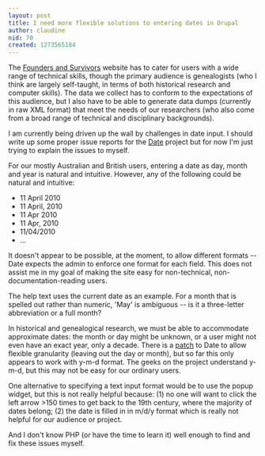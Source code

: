 ```yaml
---
layout: post
title: I need more flexible solutions to entering dates in Drupal
author: claudine
nid: 70
created: 1273565184
---
```

The [Founders and Survivors](http://www.foundersandsurvivors.org/) website has to cater for users with a wide range of technical skills, though the primary audience is genealogists (who I think are largely self-taught, in terms of both historical research and computer skills). The data we collect has to conform to the expectations of this audience, but I also have to be able to generate data dumps (currently in raw XML format) that meet the needs of our researchers (who also come from a broad range of technical and disciplinary backgrounds).

I am currently being driven up the wall by challenges in date input. I should write up some proper issue reports for the [Date](http://dgo.to/date) project but for now I'm just trying to explain the issues to myself.

For our mostly Australian and British users, entering a date as day, month and year is natural and intuitive. However, any of the following could be natural and intuitive:

* 11 April 2010
* 11 April, 2010
* 11 Apr 2010
* 11 Apr, 2010
* 11/04/2010
* ...

It doesn't appear to be possible, at the moment, to allow different formats -- Date expects the admin to enforce one format for each field. This does not assist me in my goal of making the site easy for non-technical, non-documentation-reading users.

The help text uses the current date as an example. For a month that is spelled out rather than numeric, 'May' is ambiguous -- is it a three-letter abbreviation or a full month?

In historical and genealogical research, we must be able to accommodate approximate dates: the month or day might be unknown, or a user might not even have an exact year, only a decade. There is a [patch](http://drupal.org/node/259308#comment-2722636) to Date to allow flexible granularity (leaving out the day or month), but so far this only appears to work with y-m-d format. The geeks on the project understand y-m-d, but this may not be easy for our ordinary users.

One alternative to specifying a text input format would be to use the popup widget, but this is not really helpful because: (1) no one will want to click the left arrow >150 times to get back to the 19th century, where the majority of dates belong; (2) the date is filled in in m/d/y format which is really not helpful for our audience or project.

And I don't know PHP (or have the time to learn it) well enough to find and fix these issues myself.
